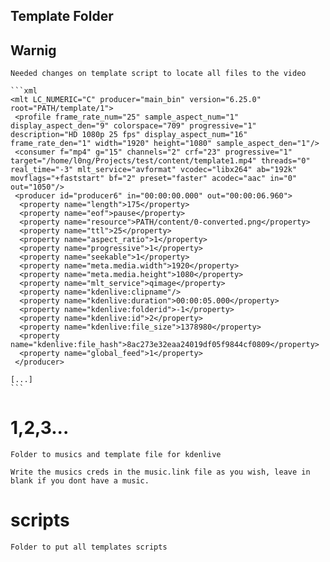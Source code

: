## Template Folder

## Warnig

    Needed changes on template script to locate all files to the video

    ```xml
    <mlt LC_NUMERIC="C" producer="main_bin" version="6.25.0" root="PATH/template/1">
     <profile frame_rate_num="25" sample_aspect_num="1" display_aspect_den="9" colorspace="709" progressive="1" description="HD 1080p 25 fps" display_aspect_num="16" frame_rate_den="1" width="1920" height="1080" sample_aspect_den="1"/>
     <consumer f="mp4" g="15" channels="2" crf="23" progressive="1" target="/home/l0ng/Projects/test/content/template1.mp4" threads="0" real_time="-3" mlt_service="avformat" vcodec="libx264" ab="192k" movflags="+faststart" bf="2" preset="faster" acodec="aac" in="0" out="1050"/>
     <producer id="producer6" in="00:00:00.000" out="00:00:06.960">
      <property name="length">175</property>
      <property name="eof">pause</property>
      <property name="resource">PATH/content/0-converted.png</property>
      <property name="ttl">25</property>
      <property name="aspect_ratio">1</property>
      <property name="progressive">1</property>
      <property name="seekable">1</property>
      <property name="meta.media.width">1920</property>
      <property name="meta.media.height">1080</property>
      <property name="mlt_service">qimage</property>
      <property name="kdenlive:clipname"/>
      <property name="kdenlive:duration">00:00:05.000</property>
      <property name="kdenlive:folderid">-1</property>
      <property name="kdenlive:id">2</property>
      <property name="kdenlive:file_size">1378980</property>
      <property name="kdenlive:file_hash">8ac273e32eaa24019df05f9844cf0809</property>
      <property name="global_feed">1</property>
     </producer>

    [...]
    ```

# 1,2,3...

    Folder to musics and template file for kdenlive

    Write the musics creds in the music.link file as you wish, leave in blank if you dont have a music.

# scripts

    Folder to put all templates scripts